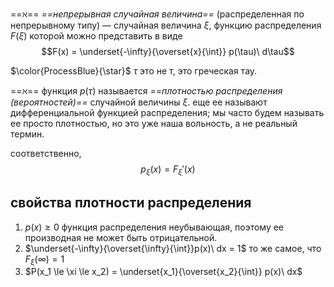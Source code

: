 ==$\aleph$== *==непрерывная случайная величина==* (распределенная по непрерывному типу) — случайная величина $\xi$, функцию распределения $F(\xi)$ которой можно представить в виде
$$F(x) = \underset{-\infty}{\overset{x}{\int}} p(\tau)\ d\tau$$

$\color{ProcessBlue}{\star}$ $\tau$ это не т, это греческая тау.

==$\aleph$== функция $p(\tau)$ называется *==плотностью распределения (вероятностей)==* случайной величины $\xi$. еще ее называют дифференциальной функцией распределения; мы часто будем называть ее просто плотностью, но это уже наша вольность, а не реальный термин.

соответственно, $$p_\xi(x) = F_\xi'(x)$$

## свойства плотности распределения
1. $p(x) \ge 0$
   функция распределения неубывающая, поэтому ее производная не может быть отрицательной.
2. $\underset{-\infty}{\overset{\infty}{\int}}p(x)\ dx = 1$
   то же самое, что $F_\xi(\infty) = 1$
3. $P(x_1 \le \xi \le x_2) = \underset{x_1}{\overset{x_2}{\int}} p(x)\ dx$
   